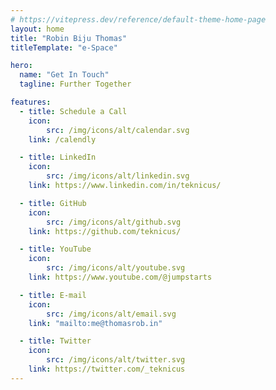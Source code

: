 ```yaml
---
# https://vitepress.dev/reference/default-theme-home-page
layout: home
title: "Robin Biju Thomas"
titleTemplate: "e-Space"

hero:
  name: "Get In Touch"
  tagline: Further Together

features:
  - title: Schedule a Call 
    icon:
        src: /img/icons/alt/calendar.svg 
    link: /calendly

  - title: LinkedIn 
    icon:
        src: /img/icons/alt/linkedin.svg 
    link: https://www.linkedin.com/in/teknicus/

  - title: GitHub 
    icon:
        src: /img/icons/alt/github.svg  
    link: https://github.com/teknicus/

  - title: YouTube 
    icon:
        src: /img/icons/alt/youtube.svg  
    link: https://www.youtube.com/@jumpstarts

  - title: E-mail 
    icon:
        src: /img/icons/alt/email.svg
    link: "mailto:me@thomasrob.in"

  - title: Twitter 
    icon:
        src: /img/icons/alt/twitter.svg  
    link: https://twitter.com/_teknicus
---
```


